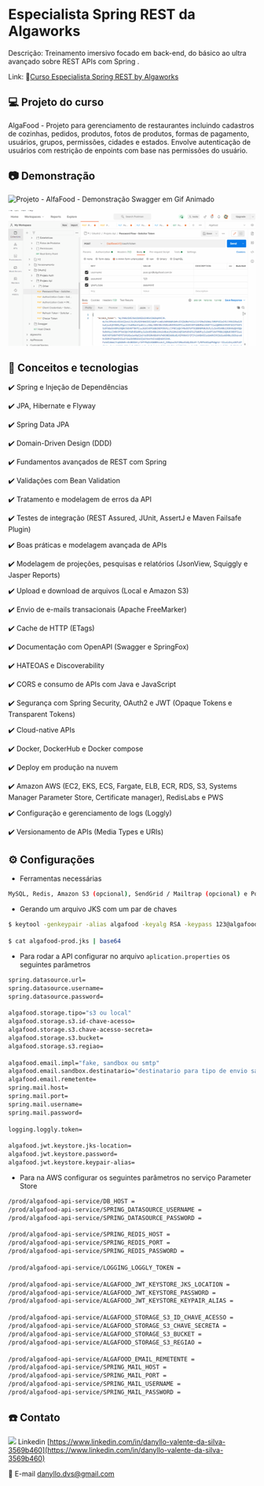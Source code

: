 # Especialista Spring REST da Algaworks

Descrição: Treinamento imersivo focado em back-end, do básico ao ultra avançado sobre REST APIs com Spring .

Link: 🔗[Curso Especialista Spring REST by Algaworks](https://www.algaworks.com/curso/especialista-spring-rest)

## 💻 Projeto do curso

AlgaFood - Projeto para gerenciamento de restaurantes incluindo cadastros de cozinhas, pedidos, produtos, fotos de produtos, formas de pagamento, usuários, grupos, permissões, cidades e estados. Envolve autenticação de usuários com restrição de enpoints com base nas permissões do usuário.

## :camera: Demonstração

![Projeto - AlfaFood - Demonstração Swagger em Gif Animado](demo/demo1.gif)

![Projeto - AlfaFood - Demonstração Postman em Gif Animado](demo/demo2.gif)

## :rocket: Conceitos e tecnologias

✔️ Spring e Injeção de Dependências

✔️ JPA, Hibernate e Flyway

✔️ Spring Data JPA

✔️ Domain-Driven Design (DDD)

✔️ Fundamentos avançados de REST com Spring

✔️ Validações com Bean Validation

✔️ Tratamento e modelagem de erros da API

✔️ Testes de integração (REST Assured, JUnit, AssertJ e Maven Failsafe Plugin)

✔️ Boas práticas e modelagem avançada de APIs

✔️ Modelagem de projeções, pesquisas e relatórios (JsonView, Squiggly e Jasper Reports)

✔️ Upload e download de arquivos (Local e Amazon S3)

✔️ Envio de e-mails transacionais (Apache FreeMarker)

✔️ Cache de HTTP (ETags)

✔️ Documentação com OpenAPI (Swagger e SpringFox)

✔️ HATEOAS e Discoverability

✔️ CORS e consumo de APIs com Java e JavaScript

✔️ Segurança com Spring Security, OAuth2 e JWT (Opaque Tokens e Transparent Tokens)

✔️ Cloud-native APIs

✔️ Docker, DockerHub e Docker compose

✔️ Deploy em produção na nuvem

✔️ Amazon AWS (EC2, EKS, ECS, Fargate, ELB, ECR, RDS, S3, Systems Manager Parameter Store, Certificate manager), RedisLabs e PWS

✔️ Configuração e gerenciamento de logs (Loggly)

✔️ Versionamento de APIs (Media Types e URIs)

## ⚙️ Configurações

- Ferramentas necessárias

```bash
MySQL, Redis, Amazon S3 (opcional), SendGrid / Mailtrap (opcional) e Postman
```

- Gerando um arquivo JKS com um par de chaves

```bash
$ keytool -genkeypair -alias algafood -keyalg RSA -keypass 123@algafoodprod -keystore algafood-prod.jks -storepass 123@algafoodprod -validity 3650

$ cat algafood-prod.jks | base64
```

- Para rodar a API configurar no arquivo `aplication.properties` os seguintes parâmetros

```bash
spring.datasource.url=
spring.datasource.username=
spring.datasource.password=

algafood.storage.tipo="s3 ou local"
algafood.storage.s3.id-chave-acesso=
algafood.storage.s3.chave-acesso-secreta=
algafood.storage.s3.bucket=
algafood.storage.s3.regiao=

algafood.email.impl="fake, sandbox ou smtp"
algafood.email.sandbox.destinatario="destinatario para tipo de envio sandbox"
algafood.email.remetente=
spring.mail.host=
spring.mail.port=
spring.mail.username=
spring.mail.password=

logging.loggly.token=

algafood.jwt.keystore.jks-location=
algafood.jwt.keystore.password=
algafood.jwt.keystore.keypair-alias=
```

- Para na AWS configurar os seguintes parâmetros no serviço Parameter Store

```bash
/prod/algafood-api-service/DB_HOST =
/prod/algafood-api-service/SPRING_DATASOURCE_USERNAME =
/prod/algafood-api-service/SPRING_DATASOURCE_PASSWORD =

/prod/algafood-api-service/SPRING_REDIS_HOST =
/prod/algafood-api-service/SPRING_REDIS_PORT =
/prod/algafood-api-service/SPRING_REDIS_PASSWORD =

/prod/algafood-api-service/LOGGING_LOGGLY_TOKEN =

/prod/algafood-api-service/ALGAFOOD_JWT_KEYSTORE_JKS_LOCATION =
/prod/algafood-api-service/ALGAFOOD_JWT_KEYSTORE_PASSWORD =
/prod/algafood-api-service/ALGAFOOD_JWT_KEYSTORE_KEYPAIR_ALIAS =

/prod/algafood-api-service/ALGAFOOD_STORAGE_S3_ID_CHAVE_ACESSO =
/prod/algafood-api-service/ALGAFOOD_STORAGE_S3_CHAVE_SECRETA =
/prod/algafood-api-service/ALGAFOOD_STORAGE_S3_BUCKET =
/prod/algafood-api-service/ALGAFOOD_STORAGE_S3_REGIAO =

/prod/algafood-api-service/ALGAFOOD_EMAIL_REMETENTE =
/prod/algafood-api-service/SPRING_MAIL_HOST =
/prod/algafood-api-service/SPRING_MAIL_PORT =
/prod/algafood-api-service/SPRING_MAIL_USERNAME =
/prod/algafood-api-service/SPRING_MAIL_PASSWORD =
```

## :phone: Contato

<img src="https://github.com/paulrobertlloyd/socialmediaicons/blob/main/linkedin-16x16.png?raw=true" /> Linkedin [https://www.linkedin.com/in/danyllo-valente-da-silva-3569b460](https://www.linkedin.com/in/danyllo-valente-da-silva-3569b460)

:postbox: E-mail [danyllo.dvs@gmail.com](danyllo.dvs@gmail.com)
